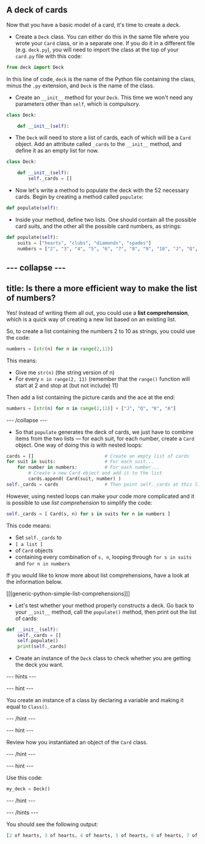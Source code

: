 ## A deck of cards

Now that you have a basic model of a card, it's time to create a deck.

+ Create a `Deck` class. You can either do this in the same file where you wrote your `Card` class, or in a separate one. If you do it in a different file (e.g. `deck.py`), you will need to import the class at the top of your `card.py` file with this code:

```python
from deck import Deck
```

In this line of code, `deck` is the name of the Python file containing the class, minus the `.py` extension, and `Deck` is the name of the class.

+ Create an `__init__` method for your `Deck`. This time we won't need any parameters other than `self`, which is compulsory.

```python
class Deck:

    def __init__(self):
```

+ The `Deck` will need to store a list of cards, each of which will be a `Card` object. Add an attribute called `_cards` to the `__init__` method, and define it as an empty list for now.

```python
class Deck:

    def __init__(self):
        self._cards = []
```

+ Now let's write a method to populate the deck with the 52 necessary cards. Begin by creating a method called `populate`:

```Python
def populate(self):
```

+ Inside your method, define two lists. One should contain all the possible card suits, and the other all the possible card numbers, as strings:

```Python
def populate(self):
    suits = ["hearts", "clubs", "diamonds", "spades"]
    numbers = ["2", "3", "4", "5", "6", "7", "8", "9", "10", "J", "Q", "K", "A"]
```

--- collapse ---
---
title: Is there a more efficient way to make the list of numbers?
---
Yes! Instead of writing them all out, you could use a **list comprehension**, which is a quick way of creating a new list based on an existing list.

So, to create a list containing the numbers 2 to 10 as strings, you could use the code:

```Python
numbers = [str(n) for n in range(2,11)]
```

This means:
- Give me `str(n)` (the string version of n)
- For every `n in range(2, 11)` (remember that the `range()` function will start at 2 and stop at (but not include) 11)

Then add a list containing the picture cards and the ace at the end:

```Python
numbers = [str(n) for n in range(2,11)] + ["J", "Q", "K", "A"]
```

--- /collapse ---

+ So that `populate` generates the deck of cards, we just have to combine items from the two lists — for each suit, for each number, create a `Card` object. One way of doing this is with nested loops:

```Python
cards = []                          # Create an empty list of cards
for suit in suits:                  # For each suit...
    for number in numbers:          # For each number...
        # Create a new Card object and add it to the list
        cards.append( Card(suit, number) )  
self._cards = cards                 # Then point self._cards at this list
```

However, using nested loops can make your code more complicated and it is possible to use *list comprehension* to simplify the code:

```Python
self._cards = [ Card(s, n) for s in suits for n in numbers ]
```

This code means:
- Set `self._cards` to
- `[ a list ]`
- of `Card` objects
- containing every combination of `s, n`, looping through `for s in suits` and `for n in numbers`

If you would like to know more about list comprehensions, have a look at the information below.

[[[generic-python-simple-list-comprehensions]]]

+ Let's test whether your method properly constructs a deck. Go back to your `__init__` method, call the `populate()` method, then print out the list of cards:

```Python
def __init__(self):
    self._cards = []
    self.populate()
    print(self._cards)
```

+ Create an instance of the `Deck` class to check whether you are getting the deck you want.

--- hints ---

--- hint ---

You create an instance of a class by declaring a variable and making it equal to `Class()`.

--- /hint ---

--- hint ---

Review how you instantiated an object of the `Card` class.

--- /hint ---

--- hint ---

Use this code:

```Python
my_deck = Deck()
```

--- /hint ---

--- /hints ---

You should see the following output:

```Python
[2 of hearts, 3 of hearts, 4 of hearts, 5 of hearts, 6 of hearts, 7 of hearts, 8 of hearts, 9 of hearts, 10 of hearts, J of hearts, Q of hearts, K of hearts, A of hearts, 2 of clubs, 3 of clubs, 4 of clubs, 5 of clubs, 6 of clubs, 7 of clubs, 8 of clubs, 9 of clubs, 10 of clubs, J of clubs, Q of clubs, K of clubs, A of clubs, 2 of diamonds, 3 of diamonds, 4 of diamonds, 5 of diamonds, 6 of diamonds, 7 of diamonds, 8 of diamonds, 9 of diamonds, 10 of diamonds, J of diamonds, Q of diamonds, K of diamonds, A of diamonds, 2 of spades, 3 of spades, 4 of spades, 5 of spades, 6 of spades, 7 of spades, 8 of spades, 9 of spades, 10 of spades, J of spades, Q of spades, K of spades, A of spades]
```
